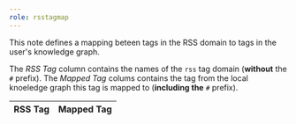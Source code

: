 ```yaml
---
role: rsstagmap
---
```


This note defines a mapping beteen tags in the RSS domain to tags in the user's knowledge graph.

The _RSS Tag_ column contains the names of the `rss` tag domain (**without** the `#` prefix).
The _Mapped Tag_ colums contains the tag from the local knoeledge graph this tag is mapped
to (**including the** `#` prefix).

| RSS Tag | Mapped Tag |
| ------- | ---------- |